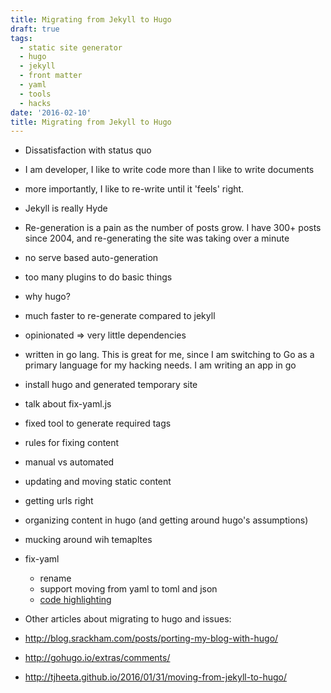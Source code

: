 ```yaml
---
title: Migrating from Jekyll to Hugo
draft: true
tags:
  - static site generator
  - hugo
  - jekyll
  - front matter
  - yaml
  - tools
  - hacks
date: '2016-02-10'
title: Migrating from Jekyll to Hugo
---
```



- Dissatisfaction with status quo
 - I am developer, I like to write code more than I like to write documents
 - more importantly, I like to re-write until it 'feels' right. 

- Jekyll is really Hyde
 - Re-generation is a pain as the number of posts grow. I have 300+ posts since 2004, and re-generating the site was taking over a minute
 - no serve based auto-generation
 - too many plugins to do basic things 
 
- why hugo?
 - much faster to re-generate compared to jekyll
 - opinionated => very little dependencies 
 - written in go lang. This is great for me, since I am switching to Go as a primary language for my hacking needs. 
   I am writing an app in go <see notedown>


- install hugo and generated temporary site
- talk about fix-yaml.js

- fixed tool to generate required tags
- rules for fixing content
- manual vs automated
- updating and moving static content
- getting urls right
- organizing content in hugo (and getting around hugo's assumptions)

- mucking around wih temapltes


- fix-yaml 
    - rename
    - support moving from yaml to toml and json
    - [code highlighting][3]

- Other articles about migrating to hugo and issues:
 - <http://blog.srackham.com/posts/porting-my-blog-with-hugo/>
 - <http://gohugo.io/extras/comments/>
 - <http://tjheeta.github.io/2016/01/31/moving-from-jekyll-to-hugo/>



[1]: https://gohugo.io/tutorials/migrate-from-jekyll/
[2]: https://gohugo.io/commands/hugo_import_jekyll/
[3]: http://nathanleclaire.com/blog/2014/12/22/migrating-to-hugo-from-octopress/
[4]: http://fredrikloch.me/post/moving_jekyll_hugo/
